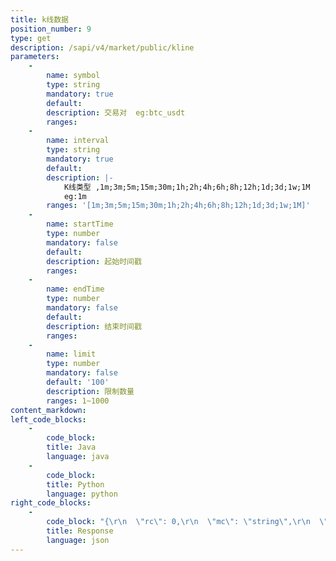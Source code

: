 ```yaml
---
title: k线数据
position_number: 9
type: get
description: /sapi/v4/market/public/kline
parameters:
    -
        name: symbol
        type: string
        mandatory: true
        default:
        description: 交易对  eg:btc_usdt
        ranges:
    -
        name: interval
        type: string
        mandatory: true
        default:
        description: |-
            K线类型 ,1m;3m;5m;15m;30m;1h;2h;4h;6h;8h;12h;1d;3d;1w;1M
            eg:1m
        ranges: '[1m;3m;5m;15m;30m;1h;2h;4h;6h;8h;12h;1d;3d;1w;1M]'
    -
        name: startTime
        type: number
        mandatory: false
        default:
        description: 起始时间戳
        ranges:
    -
        name: endTime
        type: number
        mandatory: false
        default:
        description: 结束时间戳
        ranges:
    -
        name: limit
        type: number
        mandatory: false
        default: '100'
        description: 限制数量
        ranges: 1~1000
content_markdown:
left_code_blocks:
    -
        code_block:
        title: Java
        language: java
    -
        code_block:
        title: Python
        language: python
right_code_blocks:
    -
        code_block: "{\r\n  \"rc\": 0,\r\n  \"mc\": \"string\",\r\n  \"ma\": [\r\n    {}\r\n  ],\r\n  \"result\": [\r\n    {\r\n      \"t\": 0,  //开盘时间(time)\r\n      \"o\": \"string\", //开盘价(open)\r\n      \"c\": \"string\",  //收盘价(close)\r\n      \"h\": \"string\",  //最高价(high)\r\n      \"l\": \"string\",  //最低价(low)\r\n      \"q\": \"string\",  //成交量(quantity)\r\n      \"v\": \"string\"    //成交额(volume)\r\n    }\r\n  ]\r\n}"
        title: Response
        language: json
---
```


